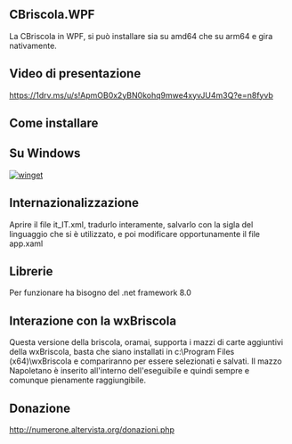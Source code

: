 ## CBriscola.WPF
La CBriscola in WPF, si può installare sia su amd64 che su arm64 e gira nativamente.

## Video di presentazione
https://1drv.ms/u/s!ApmOB0x2yBN0kohq9mwe4xyvJU4m3Q?e=n8fyvb

## Come installare
## Su Windows

[![winget](https://user-images.githubusercontent.com/49786146/159123313-3bdafdd3-5130-4b0d-9003-40618390943a.png)](https://marticliment.com/wingetui/share?pid=GiulioSorrentino.CBriscola.WPF&pname=CBriscola.WPF&psource=Winget:%20winget)

## Internazionalizzazione
Aprire il file it_IT.xml, tradurlo interamente, salvarlo con la sigla del linguaggio che si è utilizzato, e poi modificare opportunamente il file app.xaml

## Librerie
Per funzionare ha bisogno del .net framework 8.0

## Interazione con la wxBriscola
Questa versione della briscola, oramai, supporta i mazzi di carte aggiuntivi della wxBriscola, basta che siano installati in c:\Program Files (x64)\wxBriscola e compariranno per essere selezionati e salvati.
Il mazzo Napoletano è inserito all'interno dell'eseguibile e quindi sempre e comunque pienamente raggiungibile.

## Donazione

http://numerone.altervista.org/donazioni.php
